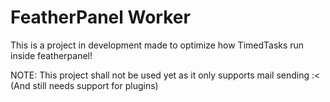 # FeatherPanel Worker

This is a project in development made to optimize how TimedTasks run inside featherpanel!


NOTE: This project shall not be used yet as it only supports mail sending :< (And still needs support for plugins)
